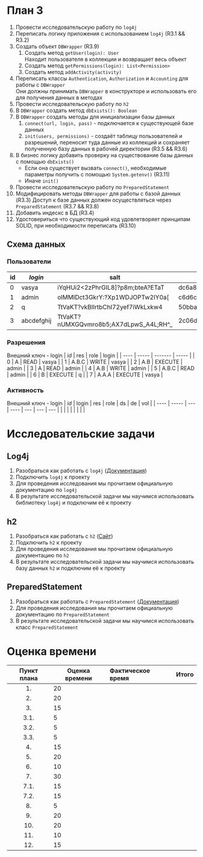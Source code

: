 # План 3
1. Провести исследовательскую работу по `log4j`
2. Переписать логику приложения с использованием `log4j` (R3.1 && R3.2)
3. Создать объект `DBWrapper` (R3.9)
   1. Создать метод `getUser(login): User`  
        Находит пользователя в коллекции и возвращает весь объект
   2. Создать метод `getPermissions(login): List<Permission>`
   3. Создать метод `addActivity(activity)`
4. Переписать классы `Authentication`, `Authorization` и `Accounting` для работы с `DBWrapper`  
     Они должны принимать `DBWrapper` в конструкторе и использовать его для получения данных в методах
5. Провести исследовательскую работу по `h2`
6. В `DBWrapper` создать метод `dbExists(): Boolean`
7. В `DBWrapper` создать методы для инициализации базы данных
   1. `connect(url, login, pass)` - подключается к существующей базе данных
   2. `init(users, permissions)` - создаёт таблицу пользователей и разрешений, переносит туда данные из коллекций и сохраняет полученную базу данных в рабочей директории (R3.5 && R3.6)
8. В бизнес логику добавить проверку на существование базы данных с помощью `dbExists()`
    * Если она существует вызвать `connect()`, необходимые параметры получить с помощью `System.getenv()` (R3.11)
    * Иначе `init()`
9.  Провести исследовательскую работу по `PreparedStatement`
10. Модифицировать методы `DBWrapper` для работы с базой данных (R3.3) 
    Доступ к базе данных должен осуществляться через `PreparedStatement` (R3.7 && R3.8)
11. Добавить индескс в БД (R3.4)
12. Удостовериться что существующий код удовлетворяет принципам SOLID, при необходимости переписать (R3.10)


## Схема данных
### Пользователи
| id  | *login*    | salt                                   | hash                                                             |
| --- | ---------- | -------------------------------------- | ---------------------------------------------------------------- |
| 0   | vasya      | iYqHUi2<2zPhrGIL8]?p8m;bteA?ETaT       | dc6a8709e9fc8de1acea34fdc98c842911686ca0c2a0b12127c512a5ed7ab382 |
| 1   | admin      | olMMIDct3GkrY:?Xp1WDJOPTw2IY0a[        | c6d6ced902fe90f039f168837f7ce3d313df040e071281317fc6781a60cac2bc |
| 2   | q          | TtVaKT?vkBlIrtbChI72yef7iWkLxkw4       | 50bba7d209a17a3c36a3df151276d233ca868bf3b518165a6510b8e8c0bc2b7a |
| 3   | abcdefghij | TtVaKT?nUMXGQvmro8b5;AX7dLpwS_A4L;RH^_ | 2c06d373cd2549c31d8c1758daaa7773a8b905e32eb430f566c4c391827db121 |

### Разрешения
Внешний ключ - login
| *id* | res   | role    | login |
| ---- | ----- | ------- | ----- |
| 0    | A     | READ    | vasya |
| 1    | A.B.C | WRITE   | vasya |
| 2    | A.B   | EXECUTE | admin |
| 3    | A     | READ    | admin |
| 4    | A.B   | WRITE   | admin |
| 5    | A.B.C | READ    | admin |
| 6    | B     | EXECUTE | q     |
| 7    | A.A.A | EXECUTE | vasya |

### Активность
Внешний ключ - login
| *id* | login | res | role | ds  | de  | vol |
| ---- | ----- | --- | ---- | --- | --- | --- |
|      |       |     |      |     |     |     |

# Исследовательские задачи
## Log4j
1. Разобраться как работать с `log4j` ([Документация](http://logging.apache.org/log4j/2.x/manual/configuration.html))
2. Подключить `log4j` к проекту
3. Для проведения исследования мы прочитаем официальную документацию по `log4j`
4. В результате исследовательской задачи мы научимся использовать библиотеку `log4j` и подключим её к проекту
## h2
1. Разобраться как работать с `h2` ([Сайт](http://www.h2database.com/html/main.html))
2. Подключить `h2` к проекту
3. Для проведения исследования мы прочитаем официальную документацию по `h2`
4. В результате исследовательской задачи мы научимся использовать базу данных `h2` и подключим её к проекту
## PreparedStatement
1. Разобраться как работать с `PreparedStatement` ([Документация](http://docs.oracle.com/javase/tutorial/jdbc/basics/prepared.html))
2. Для проведения исследования мы прочитаем официальную документацию по `PreparedStatement`
3. В результате исследовательской задачи мы научимся использовать класс `PreparedStatement`

# Оценка времени
| Пункт плана | Оценка времени   | Фактическое время | Итого |
| :---------: | --------------   | :---------------- | ----- |
|     1.      | 20               |                   |       |
|     2.      | 20               |                   |       |
|     3.      | 15               |                   |       |
|    3.1.     | 5                |                   |       |
|    3.2.     | 5                |                   |       |
|    3.3.     | 5                |                   |       |
|     4.      | 15               |                   |       |
|     5.      | 20               |                   |       |
|     6.      | 10               |                   |       |
|     7.      | 30               |                   |       |
|    7.1.     | 15               |                   |       |
|    7.2.     | 15               |                   |       |
|     8.      | 5                |                   |       |
|     9.      | 20               |                   |       |
|     10.     | 20               |                   |       |
|     11.     | 10               |                   |       |
|     12.     | 15               |                   |       |

